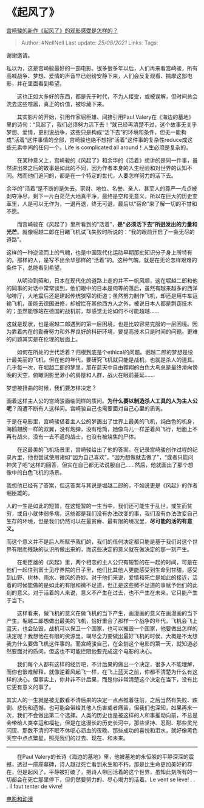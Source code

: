 # 《起风了》
[宫崎骏的新作《起风了》的观影感受是怎样的？](https://www.zhihu.com/question/20830663/answer/23193182)

> Author: #NellNell
Last update: *25/08/2021*
Links:
Tags:

谢谢邀请。

私以为，这是宫崎骏最好的一部电影。很多很多年以后，人们再来看宫崎骏，所有高喊战争、梦想、爱情的声音早已纷纷安静下来，人们会反复观看、揣摩这部电影，并在里面看到希望。

　　这也正如大多好的东西，都是先于时代，不为人接受，或被误解，但时间总会洗去这些喧嚣，真正的价值，被珍藏下来。

　　其实影片的开始，引用作家堀臣雄、间接引用Paul Valery在《海边的墓地》里的诗句：“风起了，我们必须努力活下去！”就已经再清楚不过，这个故事无关乎梦想、爱情，更别说战争，这些只是构成“活下去”的环境和条件，但无一能构成“活着”这件事情的全部，宫崎骏也绝不想把“活着”这件事的复杂性reduce成这些元素中间的任何一个。Life is complicated all around！人生必须是复杂的。

　　在某种意义上，宫崎骏的《风起了》和余华的《活着》想讲的是同一件事，虽然讲出來之后的故事是如此的不同，因为作者本身的人生经验和对世界的认知不同。然而他们追问的，都是在一个特定的世代，人要怎样努力的活下去。

余华的”活着“是不断的是失去。家财、地位、名誉、亲人、甚至人的尊严一点点被剥夺净尽，剩下一片白茫茫大地真干净，最终是空和无意义，所以在巨大的历史变革里，人是可以无作为，一退再退，终无可退，最后以“宿命”来了解一切的不甘和不愿。

　　而宫崎骏在《风起了》里所看到的“活着”，**是“必须活下去”所迸发出的力量和光芒**。就像堀越二郎在目睹飞机试飞失败时所说的：“我的眼前开启了一条无尽的道路”。

这样的一种逆流而上的气魄，也是中国现代化运动早期那批知识分子身上所特有的。那样的人，是写不出余华那样的“活着”的。这种气魄，就是在无论怎样艰难的条件下，总能看到希望。

　　从明治到昭和，日本在现代化的道路上走的并不一帆风顺，这在堀越二郎和他的同事的对话中常常谈到，他们眼中的日本是何等的落后，虽然有越来越多的西洋咖啡厅，大地震后还是建起传统狭窄的街道；虽然努力制作飞机，却还是用牛车运输飞机，虽能去德国进修，却被拦在其他西方人之外，被说日本人都是剽窃技术的；虽然能够站在德国的战机前，却感觉无论如何不可能超越……

这就是现状，也是堀越二郎遇到的第一层困境，也是比较容易克服的一层困境。因为靠着内在的勤奋努力和外界良好的科研环境，要提高技术只是时间的问题。更难的问题其实是在伦理的层面上。

　　如何在所处的世代活着？归根到底是个ethical的问题。堀越二郎的梦想是设计最美丽的飞机，但在他的年代，要研究飞机就只能是战机，也就是杀人的道具。几乎每一次，在堀越二郎的梦里，那在蓝天中自由翱翔的白色大鸟总是最终滑向傍晚的天空，俯瞰阴影里渺小的房屋和人群，战火在眼前蔓延……

梦想被扭曲的时候，我们要怎样决定？

画着这样主人公的宫崎骏面临同样的质问。**为什么要以制造杀人工具的人为主人公呢**？周遭不断有人这样问。宫崎骏自己也需要面对自己心里的质询。

于是在电影里，宫崎骏借着主人公的梦画出了世界上最美的飞机，纯白色的机身，海鸥翅膀一样的双翼，没有炮弹，没有枪筒，她像鸟儿一样逆着风飞行，地面上不再有战火，没有一去不返的战士，也没有被烧焦的尸体。

　　在这最美的飞机场景里，宫崎骏给出了他的答案。在记录宫崎骏创作过程的纪录片里，他也尝试使用诸如“因为自己喜欢”，“因为想做就去做了”，“或者只能问神灵了吧”这样的回答，但实在自己都无法说服自己……然后，他就画出了那个想像中的白色飞机的场景。

我想他已经有了答案，但这答案与其说是堀越二郎的，不如说更是《风起》的作者堀臣雄的。

人的一生是如此的短暂，在这短暂的一生当中，我们还可能生于乱世，或生而贫穷，或自小就体弱多病，这些都是我们没有办法改变的事，我们没有办法改变自己生存的环境，但是我们仍然可以在最贫瘠、最有限的境况里，**尽可能的活的有意义。**

而这个意义并不是后人所赋予我们的，我们的任何决定都只能是基于我们对这个世界有限而残缺的认识所做出来的，而这些决定的意义就在做决定的那一刻产生。

　　在堀臣雄的《风起》里，两个相恋的主人公只有短暂的在一起的时间，可是在他们一起住到富士见疗养院的日子里，他们比其他人更能感受到生命到甘甜，感受到山野、树林、雨水、微风的奇妙。对于他们来说，爱情和死亡是如此的接近，活着的时候能做的是如此的有限和微不足道，但正是这些微不足道的事赋予他们的此刻的意义。对于活着的人来说，意义不产生在过去，也不产生在未来，它只能产生于当下。

　　这样看来，做飞机的意义在做飞机的当下产生，画漫画的意义在画漫画的当下产生。堀越二郎想做出最美的飞机，恰好重合了那样一个战争的年代，飞机会飞上蓝天，也会坠毁，战机可以保卫一个国家，也可以摧毁一个国家，他要做出怎样的决定呢？我想他在有限的资源里，竭尽全力要做出最好飞机的时侯，大概是不太想我为什么要做飞机这件事的。而宫崎骏自己，在企划这个电影的第一天，就知道必然要面对的质问，但这也不可能拦阻他要完成这个电影的决心。

　　我们每个人都有这样的经历吧，不计后果的做出一个决定，很多人不能理解，而你也很难解释，就像逆着风起飞一样，在飞上蓝天之前，你都不清楚为什么有这样的决心。但事实上，你并非不计后果，而是你非常清楚这个决定在当下，没有比它更有意义的事了。

其实人的一生就是被无数看不清后果的决定一点点推着往前，之后当然有失败、跌倒、悲伤和遗憾，也可能会带给其他人伤害或者痛苦，但我们也深知，如果再来一次，我们不会做出第二个选择。人类的历史也是被这样的人和事推动向前，不总是会带给人类幸运和福祉，但是在这漫长的历史长河中，那些坚持、忍耐、那些灵光闪现、那数不清的不眠不休呕心沥血的夜晚、那些成功的喜悦和泪水，就好像黑色天空中点点繁星，照亮我们的过去、现在、和未来。

---

　　在Paul Valery的长诗《海边的墓地》里，他被墓地的永恒般的平静深深的震撼，透过一座座墓碑，诗人越过死亡看到永生和不朽，那是比生命更加美好的存在，但是起风了，平静被打破了，把诗人带回活着的这个世界，虽知此刻所有的一切都会在死亡那里停下，但仍然要努力的、尽心竭力的活着。Le vent se lève! . . . il faut tenter de vivre!

[电影和动漫](https://www.zhihu.com/collection/313818721)
